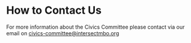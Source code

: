 # How to Contact Us

For more information about the Civics Committee please contact via our email on [civics-committee@intersectmbo.org](mailto:civics-committee@intersectmbo.org)

